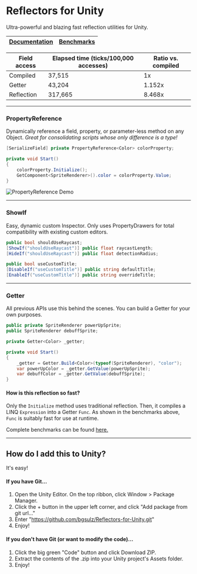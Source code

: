 # Reflectors for Unity
Ultra-powerful and blazing fast reflection utilities for Unity.

| [Documentation](Documentation) | [Benchmarks](Documentation/Benchmarks.md) |
| - | - |

| Field access | Elapsed time (ticks/100,000 accesses) | Ratio vs. compiled |
| - | - | - |
| Compiled | 37,515 | 1x |
| Getter | 43,204 | 1.152x |
| Reflection | 317,665 | 8.468x |

***

### PropertyReference
Dynamically reference a field, property, or parameter-less method on any Object.
_Great for consolidating scripts whose only difference is a type!_

```cs
[SerializeField] private PropertyReference<Color> colorProperty;

private void Start()
{
    colorProperty.Initialize();
    GetComponent<SpriteRenderer>().color = colorProperty.Value;
} 
```

![PropertyReference Demo](https://user-images.githubusercontent.com/38191432/166614302-946f456a-b880-408d-8c10-3b3b4c195ac6.gif)

***

### ShowIf
Easy, dynamic custom Inspector. Only uses PropertyDrawers for total compatibility with existing custom editors.

```cs
public bool shouldUseRaycast;
[ShowIf("shouldUseRaycast")] public float raycastLength;
[HideIf("shouldUseRaycast")] public float detectionRadius;

public bool useCustomTitle;
[DisableIf("useCustomTitle")] public string defaultTitle;
[EnableIf("useCustomTitle")] public string overrideTitle;
```

***

### Getter
All previous APIs use this behind the scenes. You can build a Getter for your own purposes.

```cs
public private SpriteRenderer powerUpSprite;
public SpriteRenderer debuffSprite;

private Getter<Color> _getter;

private void Start()
{
    _getter = Getter.Build<Color>(typeof(SpriteRenderer), "color");
    var powerUpColor = _getter.GetValue(powerUpSprite);
    var debuffColor = _getter.GetValue(debuffSprite);
}
```

#### How is this reflection so fast?
Only the `Initialize` method uses traditional reflection. Then, it compiles a LINQ `Expression` into a Getter `Func`. As shown in the benchmarks above, `Func` is suitably fast for use at runtime.

Complete benchmarks can be found [here.](Documentation/Benchmarks.md)

***

## How do I add this to Unity?
It's easy!

#### If you have Git...
1. Open the Unity Editor. On the top ribbon, click Window > Package Manager.
2. Click the + button in the upper left corner, and click "Add package from git url..."
3. Enter "https://github.com/bgsulz/Reflectors-for-Unity.git"
4. Enjoy!

#### If you don't have Git (or want to modify the code)...
1. Click the big green "Code" button and click Download ZIP.
2. Extract the contents of the .zip into your Unity project's Assets folder.
3. Enjoy!
